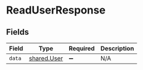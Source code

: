 # ReadUserResponse


## Fields

| Field                                             | Type                                              | Required                                          | Description                                       |
| ------------------------------------------------- | ------------------------------------------------- | ------------------------------------------------- | ------------------------------------------------- |
| `data`                                            | [shared.User](../../../sdk/models/shared/user.md) | :heavy_minus_sign:                                | N/A                                               |